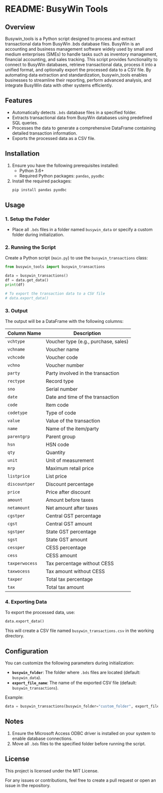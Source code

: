 # README: BusyWin Tools

## Overview

Busywin_tools is a Python script designed to process and extract transactional data from BusyWin .bds database files. BusyWin is an accounting and business management software widely used by small and medium enterprises (SMEs) to handle tasks such as inventory management, financial accounting, and sales tracking. This script provides functionality to connect to BusyWin databases, retrieve transactional data, process it into a unified format, and optionally export the processed data to a CSV file. By automating data extraction and standardization, busywin_tools enables businesses to streamline their reporting, perform advanced analysis, and integrate BusyWin data with other systems efficiently.

## Features

- Automatically detects `.bds` database files in a specified folder.
- Extracts transactional data from BusyWin databases using predefined SQL queries.
- Processes the data to generate a comprehensive DataFrame containing detailed transaction information.
- Exports the processed data as a CSV file.

## Installation

1. Ensure you have the following prerequisites installed:
   - Python 3.6+
   - Required Python packages: `pandas`, `pyodbc`
2. Install the required packages:
   ```bash
   pip install pandas pyodbc
   ```

## Usage

### 1. Setup the Folder

- Place all `.bds` files in a folder named `busywin_data` or specify a custom folder during initialization.

### 2. Running the Script

Create a Python script (`main.py`) to use the `busywin_transactions` class:

```python
from busywin_tools import busywin_transactions

data = busywin_transactions()
df = data.get_data()
print(df)

# To export the transaction data to a CSV file
# data.export_data()
```

### 3. Output

The output will be a DataFrame with the following columns:

| Column Name       | Description                              |
|--------------------|------------------------------------------|
| `vchtype`         | Voucher type (e.g., purchase, sales)     |
| `vchname`         | Voucher name                            |
| `vchcode`         | Voucher code                            |
| `vchno`           | Voucher number                          |
| `party`           | Party involved in the transaction       |
| `rectype`         | Record type                             |
| `sno`             | Serial number                           |
| `date`            | Date and time of the transaction        |
| `code`            | Item code                               |
| `codetype`        | Type of code                            |
| `value`           | Value of the transaction                |
| `name`            | Name of the item/party                 |
| `parentgrp`       | Parent group                            |
| `hsn`             | HSN code                                |
| `qty`             | Quantity                                |
| `unit`            | Unit of measurement                    |
| `mrp`             | Maximum retail price                   |
| `listprice`       | List price                              |
| `discountper`     | Discount percentage                     |
| `price`           | Price after discount                   |
| `amount`          | Amount before taxes                    |
| `netamount`       | Net amount after taxes                 |
| `cgstper`         | Central GST percentage                 |
| `cgst`            | Central GST amount                     |
| `sgstper`         | State GST percentage                   |
| `sgst`            | State GST amount                       |
| `cessper`         | CESS percentage                        |
| `cess`            | CESS amount                            |
| `taxperwocess`    | Tax percentage without CESS            |
| `taxwocess`       | Tax amount without CESS                |
| `taxper`          | Total tax percentage                   |
| `tax`             | Total tax amount                       |

### 4. Exporting Data

To export the processed data, use:
```python
data.export_data()
```

This will create a CSV file named `busywin_transactions.csv` in the working directory.

## Configuration

You can customize the following parameters during initialization:

- **`busywin_folder`**: The folder where `.bds` files are located (default: `busywin_data`).
- **`export_file_name`**: The name of the exported CSV file (default: `busywin_transactions`).

Example:
```python
data = busywin_transactions(busywin_folder="custom_folder", export_file_name="custom_file_name")
```

## Notes

1. Ensure the Microsoft Access ODBC driver is installed on your system to enable database connections.
2. Move all `.bds` files to the specified folder before running the script.

## License

This project is licensed under the MIT License. 

For any issues or contributions, feel free to create a pull request or open an issue in the repository.
